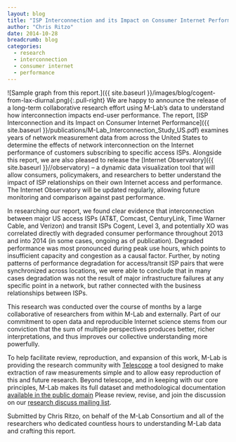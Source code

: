 ```yaml
---
layout: blog
title: "ISP Interconnection and its Impact on Consumer Internet Performance: Introducing A New M-Lab Consortium Technical Report"
author: "Chris Ritzo"
date: 2014-10-28
breadcrumb: blog
categories:
  - research
  - interconnection
  - consumer internet
  - performance
---
```


![Sample graph from this report.]({{ site.baseurl }}/images/blog/cogent-from-lax-diurnal.png){:.pull-right}
We are happy to announce the release of a long-term collaborative research effort using M-Lab’s data to understand how interconnection impacts end-user performance. The report, [ISP Interconnection and its Impact on Consumer Internet Performance]({{ site.baseurl }}/publications/M-Lab_Interconnection_Study_US.pdf) examines years of network measurement data from across the United States to determine the effects of network interconnection on the Internet performance of customers subscribing to specific access ISPs. Alongside this report, we are also pleased to release the [Internet Observatory]({{ site.baseurl }}//observatory) – a dynamic data visualization tool that will allow consumers, policymakers, and researchers to better understand the impact of ISP relationships on their own Internet access and performance. The Internet Observatory will be updated regularly, allowing future monitoring and comparison against past performance.

<!--more-->

In researching our report, we found clear evidence that interconnection between major US access ISPs (AT&T, Comcast, CenturyLink, Time Warner Cable, and Verizon) and transit ISPs Cogent, Level 3, and potentially XO was correlated directly with degraded consumer performance throughout 2013 and into 2014 (in some cases, ongoing as of publication). Degraded performance was most pronounced during peak use hours, which points to insufficient capacity and congestion as a causal factor. Further, by noting patterns of performance degradation for access/transit ISP pairs that were synchronized across locations, we were able to conclude that in many cases degradation was not the result of major infrastructure failures at any specific point in a network, but rather connected with the business relationships between ISPs.

This research was conducted over the course of months by a large collaborative of researchers from within M-Lab and externally. Part of our commitment to open data and reproducible Internet science stems from our conviction that the sum of multiple perspectives produces better, richer interpretations, and thus improves our collective understanding more powerfully.

To help facilitate review, reproduction, and expansion of this work, M-Lab is providing the research community with [Telescope](https://github.com/m-lab/telescope) a tool designed to make extraction of raw measurements simple and to allow easy reproduction of this and future research. Beyond telescope, and in keeping with our core principles, M-Lab makes its full dataset and methodological documentation [available in the public domain](https://console.developers.google.com/storage/m-lab/interconnection-study-2014/) Please review, revise, and join the discussion on our [research discuss mailing list](https://groups.google.com/a/measurementlab.net/forum/?fromgroups#!forum/discuss).

Submitted by Chris Ritzo, on behalf of the M-Lab Consortium and all of the researchers who dedicated countless hours to understanding M-Lab data and crafting this report.
